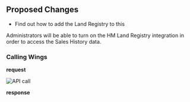 
## Proposed Changes

- Find out how to add the Land Registry to this

Administrators will be able to turn on the HM Land Registry integration in order to access the Sales History data.

### Calling Wings

__request__

![API call](https://firebasestorage.googleapis.com/v0/b/docsify-react.appspot.com/o/rex%2FCONSOLE_API_Request.png?alt=media&token=e05e98fd-55ca-4cc1-8de2-6bf04fdd1639)

__response__

```json

```